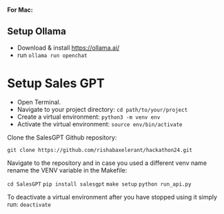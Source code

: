 #### For Mac:

## Setup Ollama
- Download & install https://ollama.ai/
- run `ollama run openchat`

# Setup Sales GPT

- Open Terminal.
- Navigate to your project directory: `cd path/to/your/project`
- Create a virtual environment: `python3 -m venv env`
- Activate the virtual environment: `source env/bin/activate`

Clone the SalesGPT Github repository: 

`git clone https://github.com/rishabaxelerant/hackathon24.git`

Navigate to the repository and in case you used a different venv name rename the VENV variable in the Makefile: 

`cd SalesGPT`
`pip install salesgpt`
`make setup`
`python run_api.py`

To deactivate a virtual environment after you have stopped using it simply run: `deactivate`


